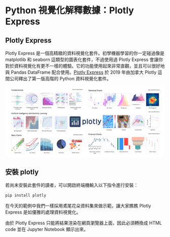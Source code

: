 # Python 視覺化解釋數據：Plotly Express

## Plotly Express
Plotly Express 是一個高精緻的資料視覺化套件。初學機器學習的你一定碰過像是 matplotlib 和 seaborn 這類型的圖表化套件，不過使用過 Plotly Express 會讓你對於資料視覺化有更不一樣的體驗。它的功能使用起來非常直觀，並且可以很好地與 Pandas DataFrame 配合使用。[Plotly Express](https://plotly.com/python/plotly-express/) 於 2019 年由加拿大 Plotly 這間公司釋出了第一版高階的 Python 資料視覺化套件。

![](./image/img22-1.png)

## 安裝 plotly
若尚未安裝此套件的讀者，可以開啟終端機輸入以下指令進行安裝：

```py
pip install plotly
```

在今天的範例中我們一樣採用鳶尾花朵資料集來做示範，讓大家瞧瞧 Plotly Express 是如優雅的處理資料視覺化。


由於 Plotly Express 只能將結果渲染在網頁瀏覽器上面，因此必須轉換成 HTML code 並在 Jupyter Notebook 顯示出來。